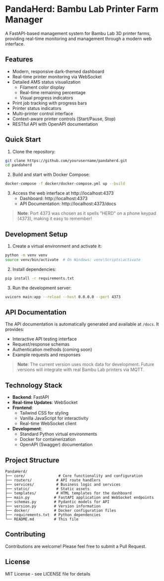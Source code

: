 # PandaHerd: Bambu Lab Printer Farm Manager

A FastAPI-based management system for Bambu Lab 3D printer farms, providing real-time monitoring and management through a modern web interface.

## Features

- Modern, responsive dark-themed dashboard
- Real-time printer monitoring via WebSocket
- Detailed AMS status visualization
  - Filament color display
  - Real-time remaining percentage
  - Visual progress indicators
- Print job tracking with progress bars
- Printer status indicators
- Multi-printer control interface
- Context-aware printer controls (Start/Pause, Stop)
- RESTful API with OpenAPI documentation

## Quick Start

1. Clone the repository:
```bash
git clone https://github.com/yourusername/pandaherd.git
cd pandaherd
```

2. Build and start with Docker Compose:
```bash
docker-compose -f docker/docker-compose.yml up --build
```

3. Access the web interface at http://localhost:4373
   - Dashboard: http://localhost:4373
   - API Documentation: http://localhost:4373/docs

> **Note**: Port 4373 was chosen as it spells "HERD" on a phone keypad (4373), making it easy to remember!

## Development Setup

1. Create a virtual environment and activate it:
```bash
python -m venv venv
source venv/bin/activate  # On Windows: venv\Scripts\activate
```

2. Install dependencies:
```bash
pip install -r requirements.txt
```

3. Run the development server:
```bash
uvicorn main:app --reload --host 0.0.0.0 --port 4373
```

## API Documentation

The API documentation is automatically generated and available at `/docs`. It provides:
- Interactive API testing interface
- Request/response schemas
- Authentication methods (coming soon)
- Example requests and responses

> **Note**: The current version uses mock data for development. Future versions will integrate with real Bambu Lab printers via MQTT.

## Technology Stack

- **Backend**: FastAPI
- **Real-time Updates**: WebSocket
- **Frontend**: 
  - Tailwind CSS for styling
  - Vanilla JavaScript for interactivity
  - Real-time WebSocket client
- **Development**: 
  - Standard Python virtual environments
  - Docker for containerization
  - OpenAPI (Swagger) documentation

## Project Structure

```
PandaHerd/
├── core/               # Core functionality and configuration
├── routers/           # API route handlers
├── services/          # Business logic and services
├── static/            # Static assets
├── templates/         # HTML templates for the dashboard
├── main.py           # FastAPI application and WebSocket endpoints
├── schemas.py        # Pydantic models for API
├── version.py        # Version information
├── docker/           # Docker configuration files
├── requirements.txt  # Python dependencies
└── README.md         # This file
```

## Contributing

Contributions are welcome! Please feel free to submit a Pull Request.

## License

MIT License - see LICENSE file for details
